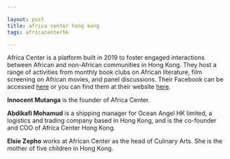 ```yaml
---

layout: post
title: africa center hong kong
tags: africacenterhk

---
```


Africa Center is a platform built in 2019 to foster engaged interactions between African and non-African communities in Hong Kong. They host a range of activities from monthly book clubs on African literature, film screening on African movies, and panel discussions. Their Facebook can be accessed [here]( https://www.facebook.com/africacenterhk/) or you can find them at their website [here]( http://www.africacenterhk.com/). 

**Innocent Mutanga** is the founder of Africa Center. 

**Abdikafi Mohamud** is a shipping manager for Ocean Angel HK limited, a logistics and trading company based in Hong Kong, and is the co-founder and COO of Africa Center Hong Kong.

**Elsie Zepho** works at African Center as the head of Culinary Arts. She is the mother of five children in Hong Kong.